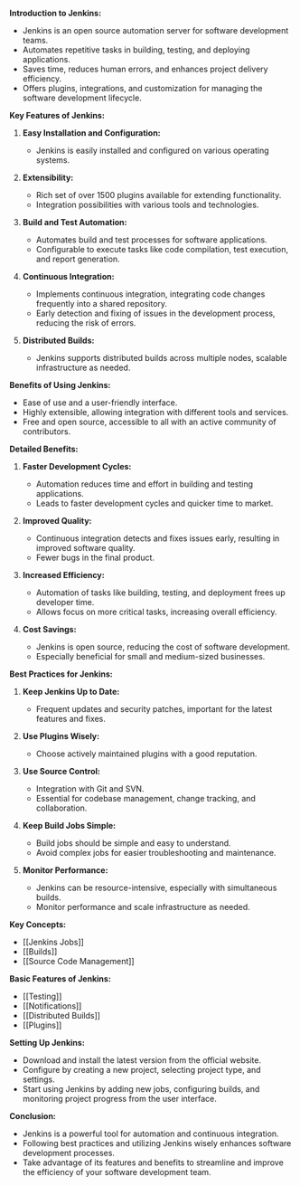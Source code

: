 **Introduction to Jenkins:**

- Jenkins is an open source automation server for software development teams.
- Automates repetitive tasks in building, testing, and deploying applications.
- Saves time, reduces human errors, and enhances project delivery efficiency.
- Offers plugins, integrations, and customization for managing the software development lifecycle.

**Key Features of Jenkins:**

1. **Easy Installation and Configuration:**
    - Jenkins is easily installed and configured on various operating systems.

2. **Extensibility:**    
    - Rich set of over 1500 plugins available for extending functionality.
    - Integration possibilities with various tools and technologies.

3. **Build and Test Automation:**   
    - Automates build and test processes for software applications.
    - Configurable to execute tasks like code compilation, test execution, and report generation.

4. **Continuous Integration:**    
    - Implements continuous integration, integrating code changes frequently into a shared repository.
    - Early detection and fixing of issues in the development process, reducing the risk of errors.

5. **Distributed Builds:**    
    - Jenkins supports distributed builds across multiple nodes, scalable infrastructure as needed.

**Benefits of Using Jenkins:**
- Ease of use and a user-friendly interface.
- Highly extensible, allowing integration with different tools and services.
- Free and open source, accessible to all with an active community of contributors.

**Detailed Benefits:**
1. **Faster Development Cycles:**
    - Automation reduces time and effort in building and testing applications.
    - Leads to faster development cycles and quicker time to market.

2. **Improved Quality:**    
    - Continuous integration detects and fixes issues early, resulting in improved software quality.
    - Fewer bugs in the final product.

3. **Increased Efficiency:**    
    - Automation of tasks like building, testing, and deployment frees up developer time.
    - Allows focus on more critical tasks, increasing overall efficiency.

4. **Cost Savings:**    
    - Jenkins is open source, reducing the cost of software development.
    - Especially beneficial for small and medium-sized businesses.

**Best Practices for Jenkins:**

1. **Keep Jenkins Up to Date:**
    - Frequent updates and security patches, important for the latest features and fixes.

2. **Use Plugins Wisely:**    
    - Choose actively maintained plugins with a good reputation.

3. **Use Source Control:**
    - Integration with Git and SVN.
    - Essential for codebase management, change tracking, and collaboration.

4. **Keep Build Jobs Simple:**    
    - Build jobs should be simple and easy to understand.
    - Avoid complex jobs for easier troubleshooting and maintenance.

5. **Monitor Performance:**    
    - Jenkins can be resource-intensive, especially with simultaneous builds.
    - Monitor performance and scale infrastructure as needed.

**Key Concepts:**
- [[Jenkins Jobs]]
- [[Builds]]
- [[Source Code Management]]

**Basic Features of Jenkins:**
- [[Testing]]
- [[Notifications]]
- [[Distributed Builds]]
- [[Plugins]]

**Setting Up Jenkins:**
- Download and install the latest version from the official website.
- Configure by creating a new project, selecting project type, and settings.
- Start using Jenkins by adding new jobs, configuring builds, and monitoring project progress from the user interface.

**Conclusion:**
- Jenkins is a powerful tool for automation and continuous integration.
- Following best practices and utilizing Jenkins wisely enhances software development processes.
- Take advantage of its features and benefits to streamline and improve the efficiency of your software development team.
